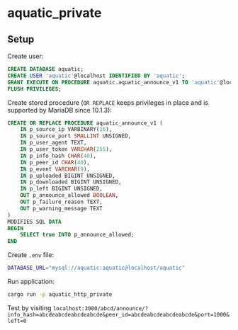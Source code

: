 # aquatic_private

## Setup

Create user:

```sql
CREATE DATABASE aquatic;
CREATE USER 'aquatic'@localhost IDENTIFIED BY 'aquatic';
GRANT EXECUTE ON PROCEDURE aquatic.aquatic_announce_v1 TO 'aquatic'@localhost;
FLUSH PRIVILEGES;
```

Create stored procedure (`OR REPLACE` keeps privileges in place and is supported by MariaDB since 10.1.3):

```sql
CREATE OR REPLACE PROCEDURE aquatic_announce_v1 (
    IN p_source_ip VARBINARY(16),
    IN p_source_port SMALLINT UNSIGNED,
    IN p_user_agent TEXT,
    IN p_user_token VARCHAR(255),
    IN p_info_hash CHAR(40),
    IN p_peer_id CHAR(40),
    IN p_event VARCHAR(9),
    IN p_uploaded BIGINT UNSIGNED,
    IN p_downloaded BIGINT UNSIGNED,
    IN p_left BIGINT UNSIGNED,
    OUT p_announce_allowed BOOLEAN,
    OUT p_failure_reason TEXT,
    OUT p_warning_message TEXT
)
MODIFIES SQL DATA
BEGIN
    SELECT true INTO p_announce_allowed;
END
```

Create `.env` file:

```sh
DATABASE_URL="mysql://aquatic:aquatic@localhost/aquatic"
```

Run application:

```sh
cargo run -p aquatic_http_private
```

Test by visiting `localhost:3000/abcd/announce/?info_hash=abcdeabcdeabcdeabcde&peer_id=abcdeabcdeabcdeabcde&port=1000&left=0`